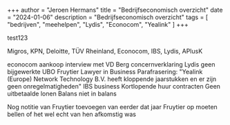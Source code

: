 +++
author = "Jeroen Hermans"
title = "Bedrijfseconomisch overzicht"
date = "2024-01-06"
description = "Bedrijfseconomisch overzicht"
tags = [
    "bedrijven", "meehelpen", "Lydis", "Econocom", "Yealink"
]
+++

test123
<!--more-->
Migros, KPN, Deloitte, TÜV Rheinland, Econocom, IBS, Lydis, APlusK

econocom aankoop
interview met VD Berg
concernverklaring
Lydis geen bijgewerkte UBO
Fruytier Lawyer in Business
Parafrasering: "Yealink (Europe) Network Technology B.V. heeft kloppende jaarstukken en er zijn geen onregelmatigheden"
IBS business
Kortlopende huur contracten
Geen uitbetaalde lonen
Balans niet in balans

Nog notitie van Fruytier toevoegen van eerder dat jaar
Fruytier op moeten bellen of het wel echt van hen afkomstig was
